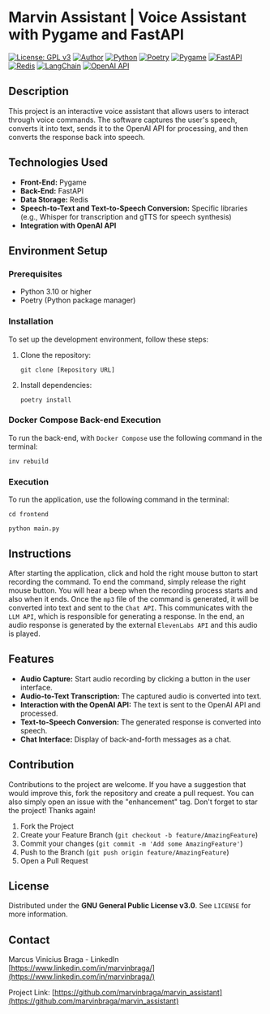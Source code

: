 # Marvin Assistant | Voice Assistant with Pygame and FastAPI

[![License: GPL v3](https://img.shields.io/badge/License-GPLv3-blue.svg)](https://www.gnu.org/licenses/gpl-3.0)
[![Author](https://img.shields.io/badge/author-Marcus%20Vinicius%20Braga-blue.svg)](https://www.linkedin.com/in/marvinbraga/)
[![Python](https://img.shields.io/badge/Python-3.10-blue.svg)](https://www.python.org/downloads/release/python-3100/)
[![Poetry](https://img.shields.io/badge/Poetry-1.1.6-blue.svg)](https://python-poetry.org/)
[![Pygame](https://img.shields.io/badge/Pygame-2.0.1-orange.svg)](https://www.pygame.org/news)
[![FastAPI](https://img.shields.io/badge/FastAPI-0.65.2-green.svg)](https://fastapi.tiangolo.com/)
[![Redis](https://img.shields.io/badge/Redis-6.2.5-red.svg)](https://redis.io/)
[![LangChain](https://img.shields.io/badge/LangChain%20Framework-latest-blue.svg)](https://github.com/langchain-ai/langchain)
[![OpenAI API](https://img.shields.io/badge/OpenAI%20API-0.28.1-orange.svg)](https://beta.openai.com/)

## Description

This project is an interactive voice assistant that allows users to interact through voice commands. The software
captures the user's speech, converts it into text, sends it to the OpenAI API for processing, and then converts the
response back into speech.

## Technologies Used

- **Front-End:** Pygame
- **Back-End:** FastAPI
- **Data Storage:** Redis
- **Speech-to-Text and Text-to-Speech Conversion:** Specific libraries (e.g., Whisper for transcription and gTTS for
  speech synthesis)
- **Integration with OpenAI API**

## Environment Setup

### Prerequisites

- Python 3.10 or higher
- Poetry (Python package manager)

### Installation

To set up the development environment, follow these steps:

1. Clone the repository:
   ```shell
   git clone [Repository URL]
   ```
2. Install dependencies:
   ```shell
   poetry install
   ```

### Docker Compose Back-end Execution

To run the back-end, with `Docker Compose` use the following command in the terminal:

```shell
inv rebuild
```

### Execution

To run the application, use the following command in the terminal:

```shell
cd frontend
```

```shell
python main.py
```

## Instructions

After starting the application, click and hold the right mouse button to start recording the command. To end the
command, simply release the right mouse button. You will hear a beep when the recording process starts and also when it
ends. Once the `mp3` file of the command is generated, it will be converted into text and sent to the `Chat API`. This
communicates with the `LLM API`, which is responsible for generating a response. In the end, an audio response is
generated by the external `ElevenLabs API` and this audio is played.

## Features

- **Audio Capture:** Start audio recording by clicking a button in the user interface.
- **Audio-to-Text Transcription:** The captured audio is converted into text.
- **Interaction with the OpenAI API:** The text is sent to the OpenAI API and processed.
- **Text-to-Speech Conversion:** The generated response is converted into speech.
- **Chat Interface:** Display of back-and-forth messages as a chat.

## Contribution

Contributions to the project are welcome. If you have a suggestion that would improve this, fork the repository and
create a pull request. You can also simply open an issue with the "enhancement" tag. Don't forget to star the project!
Thanks again!

1. Fork the Project
2. Create your Feature Branch (`git checkout -b feature/AmazingFeature`)
3. Commit your changes (`git commit -m 'Add some AmazingFeature'`)
4. Push to the Branch (`git push origin feature/AmazingFeature`)
5. Open a Pull Request

## License

Distributed under the **GNU General Public License v3.0**. See `LICENSE` for more information.

## Contact

Marcus Vinicius Braga - LinkedIn [https://www.linkedin.com/in/marvinbraga/](https://www.linkedin.com/in/marvinbraga/)

Project Link: [https://github.com/marvinbraga/marvin_assistant](https://github.com/marvinbraga/marvin_assistant)
